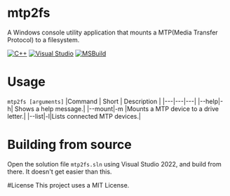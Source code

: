 # mtp2fs
A Windows console utility application that mounts a MTP(Media Transfer Protocol) to a filesystem.

[![C++](https://img.shields.io/badge/C++-%2300599C.svg?logo=c%2B%2B&logoColor=white)](#)
[![Visual Studio](https://custom-icon-badges.demolab.com/badge/Visual%20Studio-5C2D91.svg?&logo=visualstudio&logoColor=white)](#)
[![MSBuild](https://github.com/MsEpsilon/mtp2fs/actions/workflows/msbuild.yml/badge.svg)](https://github.com/MsEpsilon/mtp2fs/actions/workflows/msbuild.yml)

# Usage
`mtp2fs [arguments]`
|Command | Short | Description |
|---|---|---|
|--help|-h| Shows a help message.|
|--mount|-m <device ID> <drive letter>|Mounts a MTP device to a drive letter.|
|--list|-l|Lists connected MTP devices.|

# Building from source
Open the solution file `mtp2fs.sln` using Visual Studio 2022, and build from there. It doesn't get easier than this.

#License
This project uses a MIT License.
